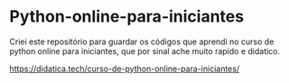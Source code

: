 # Python-online-para-iniciantes

Criei este repositório para guardar os códigos que aprendi no curso de python online para iniciantes, que por sinal ache muito rapido e didatico.

https://didatica.tech/curso-de-python-online-para-iniciantes/

